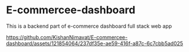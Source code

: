# E-commercee-dashboard
This is a backend part of e-commerce dashboard full stack web app




https://github.com/KishanNimavat/E-commercee-dashboard/assets/121854064/237df35e-ae59-416f-a87c-6c7cbb5ad025


